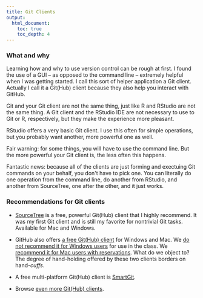 ```yaml
---
title: Git Clients
output:
  html_document:
    toc: true
    toc_depth: 4
---
```


### What and why

Learning how and why to use version control can be rough at first. I found the use of a GUI – as opposed to the command line – extremely helpful when I was getting started. I call this sort of helper application a Git client. Actually I call it a Git(Hub) client because they also help you interact with GitHub.

Git and your Git client are not the same thing, just like R and RStudio are not the same thing. A Git client and the RStudio IDE are not necessary to use to Git or R, respectively, but they make the experience more pleasant.

RStudio offers a very basic Git client. I use this often for simple operations, but you probably want another, more powerful one as well.

Fair warning: for some things, you will have to use the command line. But the more powerful your Git client is, the less often this happens.

Fantastic news: because all of the clients are just forming and exectuing Git commands on your behalf, you don't have to pick one. You can literally do one operation from the command line, do another from RStudio, and another from SourceTree, one after the other, and it just works.

### Recommendations for Git clients

* [SourceTree](http://www.sourcetreeapp.com) is a free, powerful Git(Hub) client that I highly recommend. It was my first Git client and is still my favorite for nontrivial Git tasks. Available for Mac and Windows.

* GitHub also offers [a free Git(Hub) client](https://desktop.github.com/) for Windows and Mac. We [do not recommend it for Windows users](git01_git-install.html#git-installation-windows) for use in the class. We [recommend it for Mac users with reservations](git01_git-install.html#git-installation-mac). What do we object to? The degree of hand-holding offered by these two clients borders on hand-*cuffs*.

* A free multi-platform Git(Hub) client is [SmartGit](http://www.syntevo.com/smartgit/).

* Browse [even more Git(Hub) clients](http://git-scm.com/downloads/guis).